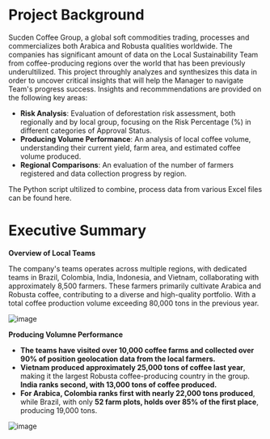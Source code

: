 # Project Background
Sucden Coffee Group, a global soft commodities trading, processes and commercializes both Arabica and Robusta qualities worldwide.
The companies has significant amount of data on the Local Sustainability Team from coffee-producing regions over the world that has been previously underultilized. This project throughly analyzes and synthesizes this data in order to uncover critical insights that will help the Manager to navigate Team's progress success.
Insights and recommmendations are provided on the following key areas:
* **Risk Analysis**: Evaluation of deforestation risk assessment, both regionally and by local group, focusing on the Risk Percentage (%) in different categories of Approval Status.
* **Producing Volume Performance**: An analysis of local coffee volume, understanding their current yield, farm area, and estimated coffee volume produced.
* **Regional Comparisons**: An evaluation of the number of farmers registered and data collection progress by region.

The Python script ultilized to combine, process data from various Excel files can be found here.

# Executive Summary
**Overview of Local Teams**

The company's teams operates across multiple regions, with dedicated teams in Brazil, Colombia, India, Indonesia, and Vietnam, collaborating with approximately 8,500 farmers. These farmers primarily cultivate Arabica and Robusta coffee, contributing to a diverse and high-quality portfolio. With a total coffee production volume exceeding 80,000 tons in the previous year. 

![image](https://github.com/user-attachments/assets/1994b04c-ebaf-49e3-812a-2e51d1b6c8e0)

**Producing Volumne Performance**

* **The teams have visited over 10,000 coffee farms and collected over 90% of position geolocation data from the local farmers.**
* **Vietnam produced approximately 25,000 tons of coffee last year**, making it the largest Robusta coffee-producing country in the group. **India ranks second, with 13,000 tons of coffee produced.**
* **For Arabica, Colombia ranks first with nearly 22,000 tons produced**, while Brazil, with only **52 farm plots, holds over 85% of the first place**, producing 19,000 tons.

![image](https://github.com/user-attachments/assets/0284301f-016b-47b3-9b64-a3ed5080909d)



